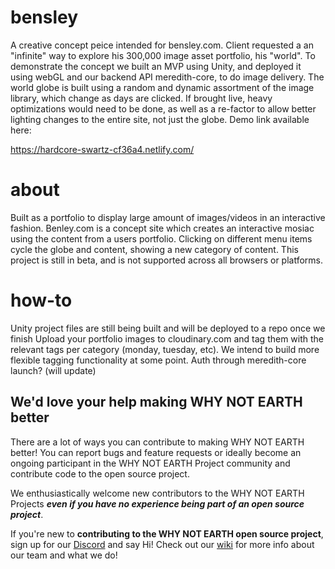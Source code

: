# bensley
A creative concept peice intended for bensley.com. Client requested a an "infinite" way to explore his 300,000 image asset portfolio, his "world". To demonstrate the concept we built an MVP using Unity, and deployed it using webGL and our backend API meredith-core, to do image delivery. The world globe is built using a random and dynamic assortment of the image library, which change as days are clicked. If brought live, heavy optimizations would need to be done, as well as a re-factor to allow better lighting changes to the entire site, not just the globe. Demo link available here:

https://hardcore-swartz-cf36a4.netlify.com/

# about
Built as a portfolio to display large amount of images/videos in an interactive fashion. Benley.com is a concept site which creates an interactive mosiac using the content from a users portfolio. Clicking on different menu items cycle the globe and content, showing a new category of content. This project is still in beta, and is not supported across all browsers or platforms.

# how-to
Unity project files are still being built and will be deployed to a repo once we finish
Upload your portfolio images to cloudinary.com and tag them with the relevant tags per category (monday, tuesday, etc). We intend to build more flexible tagging functionality at some point.
Auth through meredith-core
launch? (will update)

## We'd love your help making WHY NOT EARTH better

There are a lot of ways you can contribute to making WHY NOT EARTH better! You can report bugs and feature requests or ideally become an ongoing participant in the WHY NOT EARTH Project community and contribute code to the open source project.

We enthusiastically welcome new contributors to the WHY NOT EARTH Projects **_even if you have no experience being part of an open source project_**.  

If you're new to **contributing to the WHY NOT EARTH open source project**, sign up for our [Discord](https://discord.gg/EBpyFM3) and say Hi! Check out our [wiki](https://github.com/whynotearth/whynot.earth/wiki) for more info about our team and what we do!
